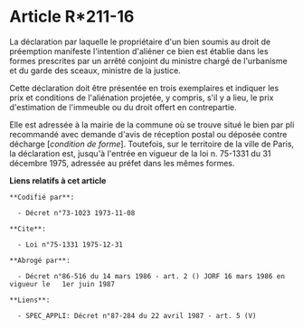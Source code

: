 # Article R*211-16

La déclaration par laquelle le propriétaire d'un bien soumis au droit de préemption manifeste l'intention d'aliéner ce bien
est établie dans les formes prescrites par un arrêté conjoint du ministre chargé de l'urbanisme et du garde des sceaux,
ministre de la justice.

Cette déclaration doit être présentée en trois exemplaires et indiquer les prix et conditions de l'aliénation projetée, y
compris, s'il y a lieu, le prix d'estimation de l'immeuble ou du droit offert en contrepartie.

Elle est adressée à la mairie de la commune où se trouve situé le bien par pli recommandé avec demande d'avis de réception
postal ou déposée contre décharge [*condition de forme*]. Toutefois, sur le territoire de la ville de Paris, la déclaration
est, jusqu'à l'entrée en vigueur de la loi n. 75-1331 du 31 décembre 1975, adressée au préfet dans les mêmes formes.

**Liens relatifs à cet article**

	**Codifié par**:

	  - Décret n°73-1023 1973-11-08

	**Cite**:

	  - Loi n°75-1331 1975-12-31

	**Abrogé par**:

	  - Décret n°86-516 du 14 mars 1986 - art. 2 () JORF 16 mars 1986 en vigueur le   1er juin 1987

	**Liens**:

	  - SPEC_APPLI: Décret n°87-284 du 22 avril 1987 - art. 5 (V)
